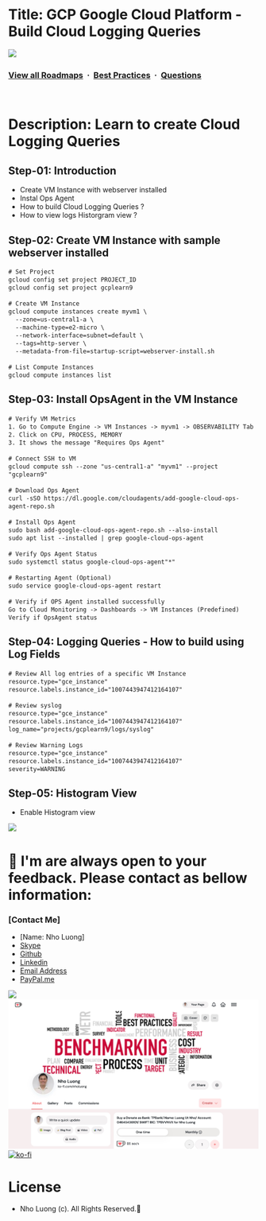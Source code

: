 # Title: GCP Google Cloud Platform - Build Cloud Logging Queries

![](https://i.imgur.com/waxVImv.png)
### [View all Roadmaps](https://github.com/nholuongut/all-roadmaps) &nbsp;&middot;&nbsp; [Best Practices](https://github.com/nholuongut/all-roadmaps/blob/main/public/best-practices/) &nbsp;&middot;&nbsp; [Questions](https://www.linkedin.com/in/nholuong/)
<br/>

# Description: Learn to create Cloud Logging Queries 
## Step-01: Introduction
- Create VM Instance with webserver installed
- Instal Ops Agent
- How to build Cloud Logging Queries ?
- How to view logs Historgram view ?

## Step-02: Create VM Instance with sample webserver installed
```t
# Set Project
gcloud config set project PROJECT_ID
gcloud config set project gcplearn9

# Create VM Instance
gcloud compute instances create myvm1 \
  --zone=us-central1-a \
  --machine-type=e2-micro \
  --network-interface=subnet=default \
  --tags=http-server \
  --metadata-from-file=startup-script=webserver-install.sh 

# List Compute Instances
gcloud compute instances list   
```

## Step-03: Install OpsAgent in the VM Instance
```t
# Verify VM Metrics
1. Go to Compute Engine -> VM Instances -> myvm1 -> OBSERVABILITY Tab
2. Click on CPU, PROCESS, MEMORY
3. It shows the message "Requires Ops Agent"

# Connect SSH to VM
gcloud compute ssh --zone "us-central1-a" "myvm1" --project "gcplearn9"

# Download Ops Agent
curl -sSO https://dl.google.com/cloudagents/add-google-cloud-ops-agent-repo.sh

# Install Ops Agent
sudo bash add-google-cloud-ops-agent-repo.sh --also-install
sudo apt list --installed | grep google-cloud-ops-agent

# Verify Ops Agent Status
sudo systemctl status google-cloud-ops-agent"*"

# Restarting Agent (Optional)
sudo service google-cloud-ops-agent restart

# Verify if OPS Agent installed successfully
Go to Cloud Monitoring -> Dashboards -> VM Instances (Predefined)
Verify if OpsAgent status
```

## Step-04: Logging Queries - How to build using Log Fields
```t
# Review All log entries of a specific VM Instance
resource.type="gce_instance"
resource.labels.instance_id="1007443947412164107"

# Review syslog
resource.type="gce_instance"
resource.labels.instance_id="1007443947412164107"
log_name="projects/gcplearn9/logs/syslog"

# Review Warning Logs
resource.type="gce_instance"
resource.labels.instance_id="1007443947412164107"
severity=WARNING
```

## Step-05: Histogram View
- Enable Histogram view 

![](https://i.i/Users/nholu/Documents/Donate.png/Users/nholu/Documents/Donate.pngmgur.com/waxVImv.png)
# 🚀 I'm are always open to your feedback.  Please contact as bellow information:
### [Contact Me]
* [Name: Nho Luong]
* [Skype](luongutnho_skype)
* [Github](https://github.com/nholuongut/)
* [Linkedin](https://www.linkedin.com/in/nholuong/)
* [Email Address](luongutnho@hotmail.com)
* [PayPal.me](https://www.paypal.com/paypalme/nholuongut)

![](https://i.imgur.com/waxVImv.png)
![](Donate.png)
[![ko-fi](https://ko-fi.com/img/githubbutton_sm.svg)](https://ko-fi.com/nholuong)

# License
* Nho Luong (c). All Rights Reserved.🌟



